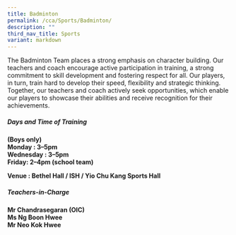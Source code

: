 ```yaml
---
title: Badminton
permalink: /cca/Sports/Badminton/
description: ""
third_nav_title: Sports
variant: markdown
---
```

The Badminton Team places a strong emphasis on character building. Our teachers and coach encourage active participation in training, a strong commitment to skill development and fostering respect for all. Our players, in turn, train hard to develop their speed, flexibility and strategic thinking. Together, our teachers and coach actively seek opportunities, which enable our players to showcase their abilities and receive recognition for their achievements.&nbsp;

<b>
<h5>Days and Time of Training</h5>

(Boys only)<br>
Monday : 3–5pm&nbsp;<br>
Wednesday : 3–5pm&nbsp;<br>
Friday: 2–4pm (school team)<br>

Venue : Bethel Hall / ISH / Yio Chu Kang Sports Hall<br>

<h5>Teachers-in-Charge</h5>
Mr Chandrasegaran (OIC)<br>
Ms Ng Boon Hwee<br>
Mr Neo Kok Hwee<br></b>